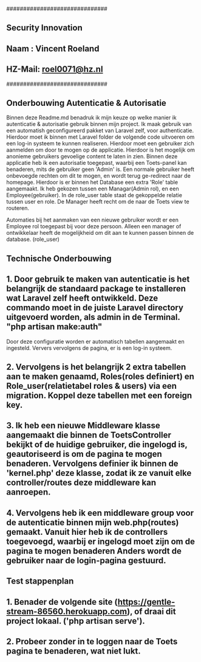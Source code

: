 ##############################
## Security Innovation 		##
## 							##
## Naam :   Vincent Roeland	##
## HZ-Mail: roel0071@hz.nl  ##
##############################

## Onderbouwing Autenticatie  & Autorisatie ## 
Binnen deze Readme.md benadruk ik mijn keuze op welke manier ik autenticatie & autorisatie gebruik binnen mijn project. Ik maak gebruik van een automatish geconfigureerd pakket van Laravel zelf, voor authenticatie. Hierdoor moet ik binnen met Laravel folder de volgende code uitvoeren om een log-in systeem te kunnen realiseren. Hierdoor moet een gebruiker zich aanmelden om door te mogen op de applicatie. Hierdoor is het mogelijk om anonieme gebruikers gevoelige content te laten in zien. Binnen deze applicatie heb ik een autorisatie toegepast, waarbij een Toets-panel kan benaderen, mits de gebruiker geen 'Admin' is. Een normale gebruiker heeft onbevoegde rechten om dit te mogen, en wordt terug ge-redirect naar de homepage. Hierdoor is er binnen het Database een extra 'Role' table aangemaakt. Ik heb gekozen tussen een Managar(Admin rol), en een Employee(gebruiker). In de role_user table staat de gekoppelde relatie tussen user en role. De Manager heeft recht om de naar de Toets view te routeren. 

Automaties bij het aanmaken van een nieuwe gebruiker wordt er een Employee rol toegepast bij voor deze persoon. Alleen een manager of ontwikkelaar heeft de mogelijkheid om dit aan te kunnen passen binnen de database. (role_user)



## Technische Onderbouwing ##


## 1. Door gebruik te maken van autenticatie is het belangrijk de standaard package te installeren wat Laravel zelf heeft ontwikkeld. Deze commando moet in de juiste Laravel directory uitgevoerd worden, als admin in de Terminal. "php artisan make:auth"
Door deze configuratie worden er automatisch tabellen aangemaakt en ingesteld. Ververs vervolgens de pagina, er is een log-in systeem. 

## 2. Vervolgens is het belangrijk 2 extra tabellen aan te maken genaamd, Roles(roles definiert) en Role_user(relatietabel roles & users) via een migration. Koppel deze tabellen met een foreign key.

## 3. Ik heb een nieuwe Middleware klasse aangemaakt die binnen de ToetsController bekijkt of de huidige gebruiker, die ingelogd is, geautoriseerd is om de pagina te mogen benaderen. Vervolgens definier ik binnen de 'kernel.php' deze klasse, zodat ik ze vanuit elke controller/routes deze middleware kan aanroepen. 

## 4. Vervolgens heb ik een middleware group voor de autenticatie binnen mijn web.php(routes) gemaakt. Vanuit hier heb ik de controllers toegevoegd, waarbij er ingelogd moet zijn om de pagina te mogen benaderen Anders wordt de gebruiker naar de login-pagina gestuurd.



## Test stappenplan

## 1. Benader de volgende site (https://gentle-stream-86560.herokuapp.com), of draai dit project lokaal. ('php artisan serve').

## 2. Probeer zonder in te loggen naar de Toets pagina te benaderen, wat niet lukt. 


